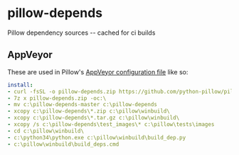pillow-depends
==============

Pillow dependency sources -- cached for ci builds

AppVeyor
--------

These are used in Pillow's [AppVeyor configuration file](https://github.com/python-pillow/Pillow/blob/master/appveyor.yml#L26) like so:

```yaml
install:
- curl -fsSL -o pillow-depends.zip https://github.com/python-pillow/pillow-depends/archive/master.zip
- 7z x pillow-depends.zip -oc:\
- mv c:\pillow-depends-master c:\pillow-depends
- xcopy c:\pillow-depends\*.zip c:\pillow\winbuild\
- xcopy c:\pillow-depends\*.tar.gz c:\pillow\winbuild\
- xcopy /s c:\pillow-depends\test_images\* c:\pillow\tests\images
- cd c:\pillow\winbuild\
- c:\python34\python.exe c:\pillow\winbuild\build_dep.py
- c:\pillow\winbuild\build_deps.cmd
```
